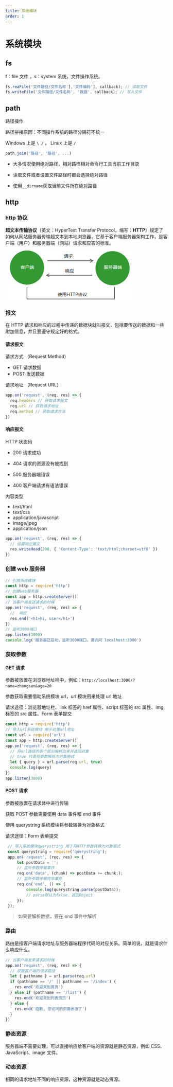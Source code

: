 ```yaml
---
title: 系统模块
order: 1
---
```


# 系统模块

## fs

f：file 文件 ，s：system 系统，文件操作系统。

```js
fs.reaFile('文件路径/文件名称'[,'文件编码'], callback); // 读取文件
fs.writeFile('文件路径/文件名称', '数据', callback); // 写入文件
```

## path

路径操作

路径拼接原因：不同操作系统的路径分隔符不统一

Windows 上是 `\ /` ， Linux 上是 `/`

```js
path.join('路径', '路径', ...)
```

- 大多情况使用绝对路径，相对路径相对命令行工具当前工作目录

- 读取文件或者设置文件路径时都会选择绝对路径

- 使用`__dirname`获取当前文件所在绝对路径

## http

### http 协议

**超文本传输协议**（英文：HyperText Transfer Protocol，缩写：**HTTP**）规定了如何从网站服务器传输超文本到本地浏览器，它基于客户端服务器架构工作，是客户端（用户）和服务器端（网站）请求和应答的标准。

![image-20210107230144428](system-module.assets/image-20210107230144428.png)

### 报文

在 HTTP 请求和响应的过程中传递的数据块就叫报文，包括要传送的数据和一些附加信息，并且要遵守规定好的格式。

#### 请求报文

请求方式 （Request Method）

- GET 请求数据
- POST 发送数据

请求地址 （Request URL）

```js
app.on('request', (req, res) => {
  req.headers // 获取请求报文
  req.url // 获取请求地址
  req.method // 获取请求方法
})
```

#### 响应报文

HTTP 状态码

- 200 请求成功

- 404 请求的资源没有被找到

- 500 服务器端错误

- 400 客户端请求有语法错误

内容类型

- text/html
- text/css
- application/javascript
- image/jpeg
- application/json

```js
app.on('request', (req, res) => {
  // 设置响应报文
  res.writeHead(200, { 'Content-Type': 'text/html;charset=utf8' })
})
```

### 创建 web 服务器

```js
// 引用系统模块
const http = require('http')
// 创建web服务器
const app = http.createServer()
// 当客户端发送请求的时候
app.on('request', (req, res) => {
  //  响应
  res.end('<h1>hi, user</h1>')
})
// 监听3000端口
app.listen(3000)
console.log('服务器已启动，监听3000端口，请访问 localhost:3000')
```

### 获取参数

#### GET 请求

参数被放置在浏览器地址栏中，例如：`http://localhost:3000/?name=zhangsan&age=20`

参数获取需要借助系统模块 url，url 模块用来处理 url 地址

请求途径：浏览器地址栏、link 标签的 href 属性、script 标签的 src 属性、img 标签的 src 属性、Form 表单提交

```js
const http = require('http')
// 导入url系统模块 用于处理url地址
const url = require('url')
const app = http.createServer()
app.on('request', (req, res) => {
  // 将url路径的各个部分解析出来并返回对象
  // true 代表将参数解析为对象格式
  let { query } = url.parse(req.url, true)
  console.log(query)
})
app.listen(3000)
```

#### POST 请求

参数被放置在请求体中进行传输

获取 POST 参数需要使用 data 事件和 end 事件

使用 querystring 系统模块将参数转换为对象格式

请求途径：Form 表单提交

```js
 // 导入系统模块querystring 用于将HTTP参数转换为对象格式
 const querystring = require('querystring');
 app.on('request', (req, res) => {
     let postData = '';
     // 监听参数传输事件
     req.on('data', (chunk) => postData += chunk;);
     // 监听参数传输完毕事件
     req.on('end', () => {
         console.log(querystring.parse(postData));
         // parse默认为false，返回Object
     });
 });
```

> 如果要解析数据，要在 end 事件中解析

### 路由

路由是指客户端请求地址与服务器端程序代码的对应关系。简单的说，就是请求什么响应什么。

```js
// 当客户端发来请求的时候
app.on('request', (req, res) => {
  // 获取客户端的请求路径
  let { pathname } = url.parse(req.url)
  if (pathname == '/' || pathname == '/index') {
    res.end('欢迎来到首页')
  } else if (pathname == '/list') {
    res.end('欢迎来到列表页页')
  } else {
    res.end('抱歉, 您访问的页面出游了')
  }
})
```

### 静态资源

服务器端不需要处理，可以直接响应给客户端的资源就是静态资源，例如 CSS、JavaScript、image 文件。

### 动态资源

相同的请求地址不同的响应资源，这种资源就是动态资源。
